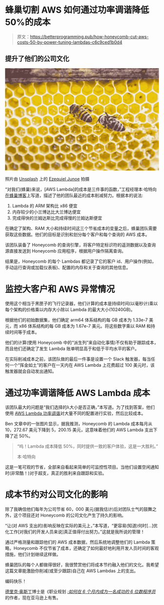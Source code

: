 # 蜂巢切割 AWS 如何通过功率调谐降低 50%的成本

> 原文：<https://betterprogramming.pub/how-honeycomb-cut-aws-costs-50-by-power-tuning-lambdas-c6c9ced1b0d4>

## 提升了他们的公司文化

![](img/6e00ed35520c1f2fe52dd6ec322093d0.png)

照片由 [Unsplash](https://unsplash.com?utm_source=medium&utm_medium=referral) 上的 [Ezequiel Junoe](https://unsplash.com/@junoe?utm_source=medium&utm_medium=referral) 拍摄

“对我们(蜂巢)来说，[AWS Lambda]的成本是三件事的函数，”工程经理本·哈特向[在蜂巢博客](https://www.honeycomb.io/blog/aws-costs-service-level/)上写道，描述了他的团队最近的成本削减努力。根据本的说法:

1.  Lambda 的 ARM 架构比 x86 便宜
2.  内存较少的小兰博达比大兰博达便宜
3.  完成得快的兰姆达斯比完成得慢的兰姆达斯便宜

在确定了架构、RAM 大小和持续时间这三个节省成本的变量之后，蜂巢团队需要获取这些数据。他们的目标是识别和划分每个客户和每个查询的 AWS 成本。

该团队装备了 Honeycomb 的查询引擎，将客户特定标识符的遥测数据以及查询源直接发送到 Honeycomb 应用程序，根据用户操作隔离查询。

结果是，Honeycomb 的每个 Lambdas 都记录了它的客户 id、用户操作(例如，手动运行查询或加载仪表板)、配置的内存和关于查询的其他信息。

# 监控大客户和 AWS 异常情况

使用这个相当于黑匣子的飞行记录器，他们计算的成本是持续时间(以毫秒计)乘以每个架构的价格乘以内存大小除以 Lambda 的最大大小(10240GB)。

根据他们的初始数据集，他们确定 arm64 体系结构的每 GB 成本为 1.33e-7 美元，而 x86 体系结构的每 GB 成本为 1.67e-7 美元。将这些数字乘以 RAM 和持续时间等于成本。

他们的计算(使用 Honeycomb 中的“派生列”来自动化事情)不仅有助于跟踪成本，而且他们还确定了发生 Lambda 账单明显高于和低于平均水平的客户。

在实际削减成本之前，该团队做的最后一件事是设置一个 Slack 触发器，每当任何一个“挥金如土”的客户在一天内在 AWS Lambda 上花费超过 100 美元时，该触发器就会自动发出通知。

# 通过功率调谐降低 AWS Lambda 成本

该团队最大的问题是“我们选择的λ大小是否正确，”本写道。为了找到答案，他们使用 [AWS Lambda 功率调谐](https://docs.aws.amazon.com/lambda/latest/operatorguide/profile-functions.html)对大量不同的配置进行实验，然后比较成本。

Ben 文章中的一张图片显示，据我推测，Honeycomb 的 Lambda 成本每月从 10，272.67 美元下降到 5，200.15 美元，这意味着他们的 AWS Lambda 支出下降了近 50%。

> “呜！Lambda 成本降低 50%，同时提供一致的客户体验，这是一大胜利。”
> 
> 本·哈特向

这是一笔可观的节省，全部来自看起来简单的可监控性项目。当他们设置空闲通知时(非常酷！)对于超支，真正的胜利来自跟踪和实验。

# 成本节约对公司文化的影响

除了我确信他们每年为公司节省 60，000 美元(据我估计)后对团队士气的鼓舞之外，这个项目还对 Honeycomb 的公司文化产生了持久的影响。

“让(对 AWS 支出的)影响反映在实际的美元上，”本写道，“更容易(知道)何时[…]优化工作[对我们的开发人员来说]真正值得付出努力。”这就是我所说的管理！

通过严格测量和跟踪他们的 AWS 成本数据，然后系统地调整他们的 Lambda 策略，Honeycomb 不仅节省了成本，还确定了如何最好地利用开发人员时间的客观措施，他们计划继续这样做。

蜂巢团队的每个人都做得很好，我很赞赏他们将成本节约融入他们的文化。我希望这篇文章能激励你削减(或至少跟踪)自己在 AWS Lambdas 上的支出。

编码快乐！

[德里克·奥斯丁](https://www.linkedin.com/in/derek-austin/)博士是《职业规划 [*:如何在 6 个月内成为一名成功的 6 位数程序员*](https://www.amazon.com/dp/B0BRJDLJ43) 的作者，现在亚马逊上有售。